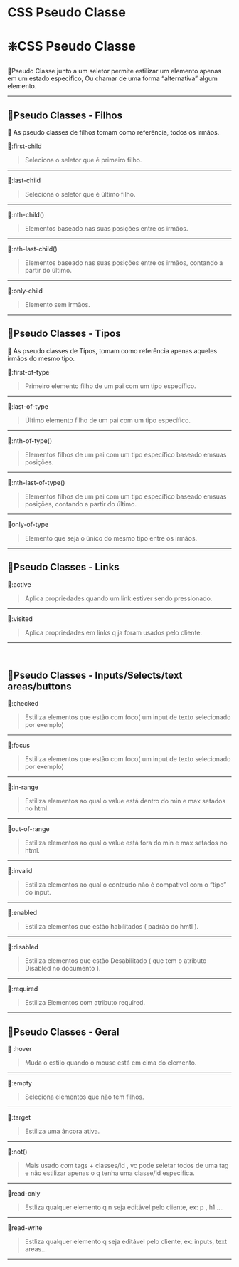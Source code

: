 # CSS Pseudo Classe

# ❇️CSS Pseudo Classe

🔸Pseudo Classe junto a um seletor permite estilizar um elemento apenas em um estado especifico, Ou chamar de uma forma “alternativa” algum elemento.

---

## 💠Pseudo Classes - Filhos

🧩 As pseudo classes de filhos tomam como referência, todos os irmãos.

🔸:first-child

> Seleciona o seletor que é primeiro filho.
> 

---

🔸:last-child

> Seleciona o seletor que é último filho.
> 

---

🔸:nth-child()

> Elementos baseado nas suas posições entre os irmãos.
> 

---

🔸:nth-last-child()

> Elementos baseado nas suas posições entre os irmãos, contando a partir do último.
> 

---

🔸:only-child

> Elemento sem irmãos.
> 

---

## 💠Pseudo Classes - Tipos

🧩 As pseudo classes de Tipos, tomam como referência apenas aqueles irmãos do mesmo tipo.

🔸:first-of-type

> Primeiro elemento filho de um pai com um tipo específico.
> 

---

🔸:last-of-type

> Último elemento filho de um pai com um tipo específico.
> 

---

🔸:nth-of-type()

> Elementos filhos de um pai com um tipo específico baseado emsuas posições.
> 

---

🔸:nth-last-of-type()

> Elementos filhos de um pai com um tipo específico baseado emsuas posições, contando a partir do último.
> 

---

🔸only-of-type

> Elemento que seja o único do mesmo tipo entre os irmãos.
> 

---

## 💠Pseudo Classes - Links

🔸:active

> Aplica propriedades quando um link estiver sendo pressionado.
> 

---

🔸:visited

> Aplica propriedades em links q ja foram usados pelo cliente.
> 

---

</br>

## 💠Pseudo Classes - Inputs/Selects/text areas/buttons

🔸:checked

> Estiliza elementos que estão com foco( um input de texto selecionado por exemplo)
> 

---
🔸:focus

> Estiliza elementos que estão com foco( um input de texto selecionado por exemplo)
> 

---

🔸:in-range

> Estiliza elementos ao qual o value está dentro do min e max setados no html.
> 

---

🔸out-of-range

> Estiliza elementos ao qual o value está fora do min e max setados no html.
> 

---

🔸:invalid

> Estiliza elementos ao qual o conteúdo não é compativel com o “tipo” do input.
> 

---

🔸:enabled

> Estiliza elementos que estão habilitados ( padrão do hmtl ).
> 

---

🔸:disabled

> Estiliza elementos que estão Desabilitado ( que tem o atributo Disabled no documento ).
> 

---

🔸:required

> Estiliza Elementos com atributo required.
> 

---

## 💠Pseudo Classes - Geral

🔸 :hover

> Muda o estilo quando o mouse está em cima do elemento.
> 

---

🔸:empty

> Seleciona elementos que não tem filhos.
> 

---

🔸:target

> Estiliza uma âncora ativa.
> 

---

🔸:not()

> Mais usado com tags + classes/id , vc pode seletar todos de uma tag e não estilizar apenas o q tenha uma classe/id especifica.
> 

---

🔸read-only

> Estliza qualquer elemento q n seja editável pelo cliente, ex: p , h1 ….
> 

---

🔸read-write

> Estliza qualquer elemento q seja editável pelo cliente, ex: inputs, text areas…
> 

---

